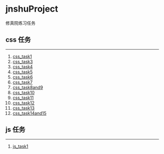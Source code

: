 # jnshuProject
修真院练习任务

## css 任务
***
1. [css_task1][1]
2. [css_task3][3]
3. [css_task4][4]
4. [css_task5][5]
5. [css_task6][6]
6. [css_task7][7]
7. [css_task8and9][8]
8. [css_task10][10]
9. [css_task11][11]
10. [css_task12][12]
10. [css_task13][13]
10. [css_task14and15][14]

## js 任务
***
1. [js_task1][15]

[1]: https://lionzhan.github.io/jnshuProject/css_task1/index.html
[3]: https://lionzhan.github.io/jnshuProject/css_task3/index.html
[4]: https://lionzhan.github.io/jnshuProject/css_task4/index.html
[5]: https://lionzhan.github.io/jnshuProject/css_task5/index.html
[6]: https://lionzhan.github.io/jnshuProject/css_task6/index.html
[7]: https://lionzhan.github.io/jnshuProject/css_task7/index.html
[8]: https://lionzhan.github.io/jnshuProject/css_task8and9/index.html
[10]: https://lionzhan.github.io/jnshuProject/css_task10/index.html
[11]: https://lionzhan.github.io/jnshuProject/css_task11/index.html
[12]: https://lionzhan.github.io/jnshuProject/css_task12/task12-1.html
[13]: https://lionzhan.github.io/jnshuProject/css_task13/index.html
[14]: https://lionzhan.github.io/jnshuProject/css_task14and15/index.html
[15]: https://lionzhan.github.io/jnshuProject/js_task1/index.html

